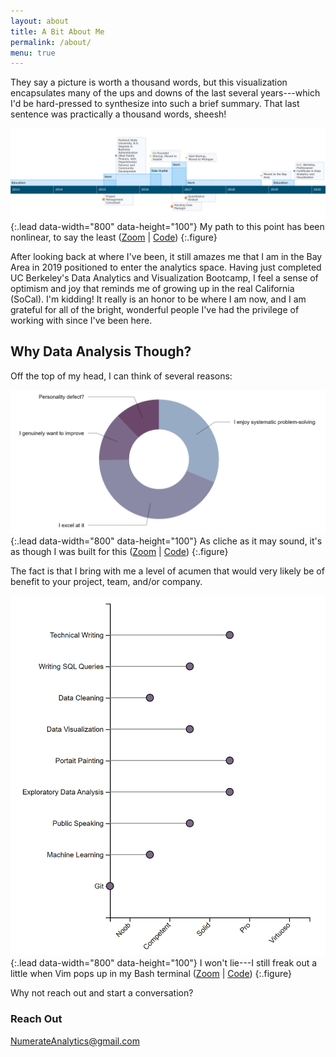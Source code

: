 ```yaml
---
layout: about
title: A Bit About Me
permalink: /about/
menu: true
---
```


They say a picture is worth a thousand words, but this visualization encapsulates many of the ups and downs of the last several years---which I'd be hard-pressed to synthesize into such a brief summary. That last sentence was practically a thousand words, sheesh!

![](assets/img/Timeline.png){:.lead data-width="800" data-height="100"}
My path to this point has been nonlinear, to say the least ([Zoom](https://raw.githubusercontent.com/nickmccarty/nickmccarty.github.io/master/assets/img/Timeline.png) | [Code](https://gist.github.com/nickmccarty/770777de95aacc456fa4860864a9e955))
{:.figure}

After looking back at where I've been, it still amazes me that I am in the Bay Area in 2019 positioned to enter the analytics space. Having just completed UC Berkeley's Data Analytics and Visualization Bootcamp, I feel a sense of optimism and joy that reminds me of growing up in the real California (SoCal). I'm kidding! It really is an honor to be where I am now, and I am grateful for all of the bright, wonderful people I've had the privilege of working with since I've been here.

## Why Data Analysis Though?

Off the top of my head, I can think of several reasons:

![](assets/img/Why.png){:.lead data-width="800" data-height="100"}
As cliche as it may sound, it's as though I was built for this ([Zoom](https://raw.githubusercontent.com/nickmccarty/nickmccarty.github.io/master/assets/img/Why.png) | [Code](https://gist.github.com/nickmccarty/9dfe958d700dbb83b5d43c887188ec7a))
{:.figure}

The fact is that I bring with me a level of acumen that would very likely be of benefit to your project, team, and/or company.

![](assets/img/Qualitative_Skills.png){:.lead data-width="800" data-height="100"}
I won't lie---I still freak out a little when Vim pops up in my Bash terminal ([Zoom](https://raw.githubusercontent.com/nickmccarty/nickmccarty.github.io/master/assets/img/Qualitative_Skills.png) | [Code](https://gist.github.com/nickmccarty/61eb453bc97821249c933143a9915830))
{:.figure}

Why not reach out and start a conversation?

### Reach Out

[NumerateAnalytics@gmail.com](mailto:NumerateAnalytics@gmail.com)
